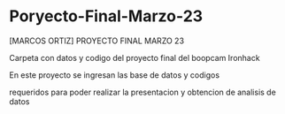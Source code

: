 # Poryecto-Final-Marzo-23
[MARCOS ORTIZ] PROYECTO FINAL MARZO 23

Carpeta con datos y codigo del proyecto final del boopcam Ironhack

En este proyecto se ingresan las base de datos y codigos 

requeridos para poder realizar la presentacion y obtencion de analisis de datos

